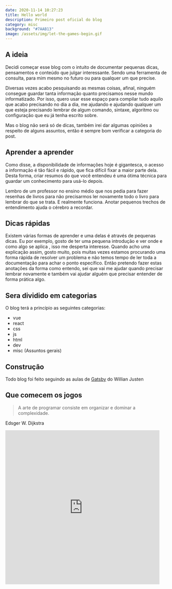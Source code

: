 ```yaml
---
date: 2020-11-14 10:27:23
title: Hello world
description: Primeiro post oficial do blog
category: misc
background: "#7AAB13"
image: /assets/img/let-the-games-begin.gif
---
```


## A ideia

  Decidi começar esse blog com o intuito de documentar pequenas dicas, pensamentos e conteúdo que julgar interessante. Sendo uma ferramenta de consulta, para mim mesmo no futuro ou para qualquer um que precise. 
  
  Diversas vezes acabo pesquisando as mesmas coisas, afinal, ninguém consegue guardar tanta informação quanto precisamos nesse mundo informatizado. Por isso, quero usar esse espaço para compilar tudo aquilo que acabo precisando no dia a dia, me ajudando e ajudando qualquer um que esteja precisando lembrar de algum comando, sintaxe, algoritmo ou configuração que eu já tenha escrito sobre.

  Mas o blog não será só de dicas, também irei dar algumas opiniões a respeito de alguns assuntos, então é sempre bom verificar a categoria do post.

## Aprender a aprender

  Como disse, a disponibilidade de informações hoje é gigantesca, o acesso a informação é tão fácil e rápido, que fica difícil fixar a maior parte dela. Desta forma, criar resumos do que você entendeu é uma ótima técnica para guardar um conhecimento para usá-lo depois. 
  
  Lembro de um professor no ensino médio que nos pedia para fazer resenhas de livros para não precisarmos ler novamente todo o livro para lembrar do que se trata. E realmente funciona. Anotar pequenos trechos de entendimento ajuda o cérebro a recordar.

## Dicas rápidas

  Existem várias formas de aprender e uma delas é através de pequenas dicas. Eu por exemplo, gosto de ter uma pequena introdução e ver onde e como algo se aplica , isso me desperta interesse. Quando acho uma explicação assim, gosto muito, pois muitas vezes estamos procurando uma forma rápida de resolver um problema e não temos tempo de ler toda a documentação para achar o ponto específico. Então pretendo fazer estas anotações da forma como entendo, sei que vai me ajudar quando precisar lembrar novamente e também vai ajudar alguém que precisar entender de forma prática algo.

## Sera dividido em categorias

  O blog terá a princípio as seguintes categorias:
  - vue
  - react
  - css
  - js
  - html
  - dev
  - misc (Assuntos gerais)

## Construção

  Todo blog foi feito seguindo as aulas de [Gatsby](https://www.udemy.com/course/gatsby-crie-um-site-pwa-com-react-graphql-e-netlify-cms/)  do Willian Justen


## Que comecem os jogos 

>  A arte de programar consiste em organizar e dominar a complexidade.

 Edsger W. Dijkstra

<iframe src="https://giphy.com/embed/Pnh0Lou03fv92J4puZ" width="480" height="480" frameBorder="0" class="giphy-embed" allowFullScreen></iframe>
